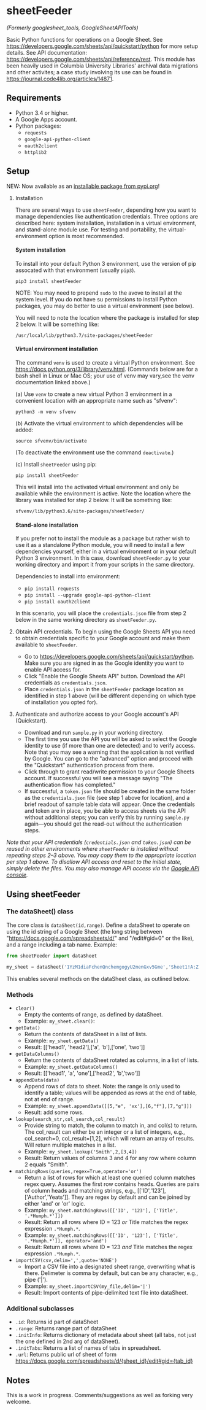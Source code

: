# sheetFeeder
_(Formerly googlesheet_tools, GoogleSheetAPITools)_

Basic Python functions for operations on a Google Sheet. See https://developers.google.com/sheets/api/quickstart/python for more setup details. See API documentation: https://developers.google.com/sheets/api/reference/rest.
This module has been heavily used in Columbia University Libraries' archival data migrations and other activites; a case study involving its use can be found in https://journal.code4lib.org/articles/14871.

## Requirements

* Python 3.4 or higher.
* A Google Apps account.
* Python packages:
  * `requests`
  * `google-api-python-client`
  * `oauth2client`
  * `httplib2`

## Setup

NEW: Now available as an [installable package from pypi.org](https://pypi.org/project/sheetFeeder/)!

1. Installation

    There are several ways to use `sheetFeeder`, depending how you want to manage dependencies like authentication credentials. Three options are described here: system installation, installation in a virtual environment, and stand-alone module use. For testing and portability, the virtual-environment option is most recommended.

    #### System installation

    To install into your default Python 3 environment, use the version of pip assocated with that environment (usually `pip3`).

    ```
    pip3 install sheetFeeder
    ```

    NOTE: You may need to prepend `sudo` to the avove to install at the system level. If you do not have su permissions to install Python packages, you may do better to use a virtual environment (see below).

    You will need to note the location where the package is installed for step 2 below. It will be something like:

    ```
    /usr/local/lib/python3.7/site-packages/sheetFeeder
    ```

    #### Virtual environment installation

    The command `venv` is used to create a virtual Python environment. See https://docs.python.org/3/library/venv.html. (Commands below are for a bash shell in Linux or Mac OS; your use of venv may vary,see the venv documentation linked above.)

    (a) Use `venv` to create a new virtual Python 3 environment in a convenient location with an appropriate name such as "sfvenv":

    ```
    python3 -m venv sfvenv
    ```

    (b) Activate the virtual environment to which dependencies will be added:

    ```
    source sfvenv/bin/activate
    ```

    (To deactivate the environment use the command `deactivate`.)

    (c) Install `sheetFeeder` using pip:

    ```
    pip install sheetFeeder
    ```

    This will install into the activated virtual environment and only be available while the environment is active. Note the location where the library was installed for step 2 below. It will be something like:

    ```
    sfvenv/lib/python3.6/site-packages/sheetFeeder/
    ```

    #### Stand-alone installation

    If you prefer not to install the module as a package but rather wish to use it as a standalone Python module, you will need to install a few dependencies yourself, either in a virtual environment or in your default Python 3 environment. In this case, download `sheetFeeder.py` to your working directory and import it from your scripts in the same directory.

    Dependencies to install into environment:

    * `pip install requests`
    * `pip install --upgrade google-api-python-client`
    * `pip install oauth2client`

    In this scenario, you will place the `credentials.json` file from step 2 below in the same working directory as `sheetFeeder.py`.


2. Obtain API credentials. To begin using the Google Sheets API you need to obtain credentials specific to your Google account and make them available to `sheetFeeder`. 

    - Go to https://developers.google.com/sheets/api/quickstart/python. Make sure you are signed in as the Google identity you want to enable API access for. 
    - Click "Enable the Google Sheets API" button. Download the API credentials as `credentials.json`.
    - Place `credentials.json` in the `sheetFeeder` package location as identified in step 1 above (will be different depending on which type of installation you opted for).

3. Authenticate and authorize access to your Google account's API (Quickstart).
    - Download and run `sample.py` in your working directory.
    - The first time you use the API you will be asked to select the Google identity to use (if more than one are detected) and to verify access. Note that you may see a warning that the application is not verified by Google. You can go to the "advanced" option and proceed with the "Quickstart" authentication process from there.
    - Click through to grant read/write permission to your Google Sheets account. If successful you will see a message saying "The authentication flow has completed."
    - If successful, a `token.json` file should be created in the same folder as the `credentials.json` file (see step 1 above for location), and a brief readout of sample table data will appear. Once the credentials and token are in place, you be able to access sheets via the API without additional steps; you can verify this by running `sample.py` again—you should get the read-out without the authentication steps. 

*Note that your API credentials (`credentials.json` and `token.json`) can be reused in other environments where `sheetFeeder` is installed without repeating steps 2–3 above. You may copy them to the appropriate location per step 1 above. To disallow API access and reset to the initial state, simply delete the files. You may also manage API access via the [Google API console](https://console.developers.google.com/).*


## Using sheetFeeder

### The dataSheet() class

The core class is `dataSheet(id,range)`. Define a dataSheet to operate on using the id string of a Google Sheet (the long string between "https://docs.google.com/spreadsheets/d/" and "/edit#gid=0" or the like), and a range including a tab name. Example:

```python
from sheetFeeder import dataSheet

my_sheet = dataSheet('1YzM1diaFchenQnchemgogyU2menGxv5Gme','Sheet1!A:Z')
```

This enables several methods on the dataSheet class, as outlined below.


### Methods

* `clear()`
  * Empty the contents of range, as defined by dataSheet.
  * Example: `my_sheet.clear()`: 
* `getData()`
  * Return the contents of dataSheet in a list of lists.
  * Example: `my_sheet.getData()`
  * Result: [['head1', 'head2'],['a', 'b'],['one', 'two']]
* `getDataColumns()`
  * Return the contents of dataSheet rotated as columns, in a list of lists.
  * Example: `my_sheet.getDataColumns()`
  * Result: [['head1', 'a', 'one'],['head2', 'b','two']]
* `appendData(data)`
  * Append rows of data to sheet.  Note: the range is only used to identify a table; values will be appended as rows at the end of table, not at end of range.
  * Example: `my_sheet.appendData([[5,"e", 'xx'],[6,"f"],[7,"g"]])`
  * Result: add some rows.
* `lookup(search_str,col_search,col_result)`
  * Provide string to match, the column to match in, and col(s) to return. The col_result can either be an integer or a list of integers, e.g., col_search=0, col_result=[1,2], which will return an array of results. Will return multiple matches in a list.
  * Example: `my_sheet.lookup('Smith',2,[3,4])`
  * Result: Return values of columns 3 and 4 for any row where column 2 equals "Smith".
* `matchingRows(queries,regex=True,operator='or')`
  * Return a list of rows for which at least one queried column matches regex query. Assumes the first row contains heads. Queries are pairs of column heads and matching strings, e.g., [['ID','123'],['Author','Yeats']]. They are regex by default and can be joined by either 'and' or 'or' logic.
  * Example: `my_sheet.matchingRows([['ID', '123'], ['Title', '.*Humph.*']])`
  * Result: Return all rows where ID = 123 *or* Title matches the regex expression `.*Humph.*`. 
  * Example: `my_sheet.matchingRows([['ID', '123'], ['Title', '.*Humph.*']], operator='and')`
  * Result: Return all rows where ID = 123 *and* Title matches the regex expression `.*Humph.*`. 
* `importCSV(csv,delim=',',quote='NONE')`
  * Import a CSV file into a designated sheet range, overwriting what is there. Delimeter is comma by default, but can be any character, e.g., pipe ('|').
  * Example: `my_sheet.importCSV(my_file,delim='|')`
  * Result: Import contents of pipe-delimited text file into dataSheet.

### Additional subclasses

* `.id`: Returns id part of dataSheet 
* `.range`: Returns range part of dataSheet 
* `.initInfo`: Returns dictionary of metadata about sheet (all tabs, not just the one defined in 2nd arg of dataSheet).
* `.initTabs`: Returns a list of names of tabs in spreadsheet.
* `.url`: Returns public url of sheet of form https://docs.google.com/spreadsheets/d/{sheet_id}/edit#gid={tab_id}


## Notes

This is a work in progress. Comments/suggestions as well as forking very welcome. 

